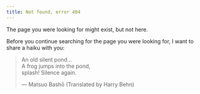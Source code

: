 ```yaml
---
title: Not found, error 404
---
```


The page you were looking for might exist, but not here.

Before you continue searching for the page you were looking for, I want to share
a haiku with you:

> An old silent pond...  
> A frog jumps into the pond,  
> splash! Silence again.
>
> — Matsuo Bashō (Translated by Harry Behn)
